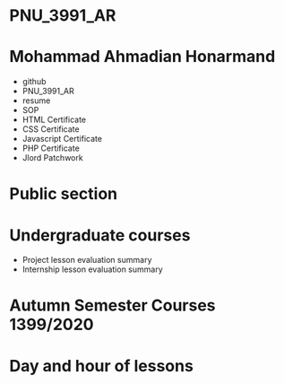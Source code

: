# PNU_3991_AR
# Mohammad Ahmadian Honarmand
* github
* PNU_3991_AR
* resume
* SOP
* HTML Certificate
* CSS Certificate
* Javascript Certificate
* PHP Certificate
* Jlord Patchwork
# Public section
# Undergraduate courses
* Project lesson evaluation summary
* Internship lesson evaluation summary
# Autumn Semester Courses 1399/2020
# Day and hour of lessons
